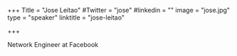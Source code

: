 +++
Title = "Jose Leitao"
#Twitter = "jose"
#linkedin = "" 
image = "jose.jpg"
type = "speaker"
linktitle = "jose-leitao"

+++

Network Engineer at Facebook